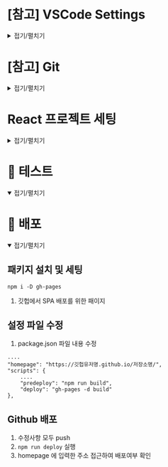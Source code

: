 <!-- start: ================================================================ -->
# [참고] VSCode Settings
<details>
<summary>접기/펼치기</summary>

## Extensions
- ES7+ React/Redux/React-Native snippets
- Tailwind CSS IntelliSense
- Prettier
- Auto Close Tag
- Auto Rename Tag
- Dracula Official
- ESLint (**v2.2.2**)
- HTML CSS Support
- HTML Snippets
- indent-rainbow
- TODO Highlight

## 설정 파일 생성 및 내용 입력
- ./vscode/**파일명.code-snippets** : 코드 자동완성 단축키 설정 파일
- ./vscode/**settings.json** : 작업 환경 설정 파일
</details>
<!-- end  : ================================================================ -->


<!-- start: ================================================================ -->
# [참고] Git
<details>
<summary>접기/펼치기</summary>

```
git init
git remote add origin 저장소주소
git pull origin 저장소주소
git status
git add .
git status
git commit -m "메세지"
git push origin master
```
</details>
<!-- end  : ================================================================ -->


<!-- start: ================================================================ -->
# React 프로젝트 세팅
<details>
<summary>접기/펼치기</summary>

## 패키지 설치 및 세팅
```
npx create-react-app 경로/어플명
npm i -D postcss autoprefixer
```
1. 프로젝트 생성
2. CSS 를 위한 패키지 설치
    - postcss
        : css 파일의 후처리를 도와줌
    - autoprefixer
        : 접근성을 위한 접두사를 붙여줌

### [옵션] 추가 패키지 설치 및 세팅
```
npm i -D tailwindcss prettier prettier-plugin-tailwindcss
npm i react-icons
```
1. tailwindcss 패키지 설치
    - tailwindcss
        : 클래스명 선언 방식으로 사용 가능
        : 리액트에서 bootstrap 사용 시, 스타일 컴포넌트 추가 방식으로 사용해야 함으로 불편함
    - prettier
        : 코드 포멧팅
    - prettier-plugin-tailwindcss
        : prettier 가 코드 포맷팅 시 tailwindcss 유틸리티 클래스를 지정된 기준에 따라 알파벳 순서로 자동 정렬
2. icon 패키지 설치
    - react-icons
        : FontAwesome 을 포함해 여러 아이콘 라이브러리를 제공하는 패키지

## 기본 테스트를 위한 파일 및 폴더 생성
1. src/assets/images
3. src/components/index.js
4. src/pages/index.js

## 설정 파일 생성
1. jsconfig.json
2. postcss.config.js
3. tailwind.config.js
4. .prettierrc
4. .prettierignore

### 파일 내용 수정
1. /src/index.css
</details>
<!-- end  : ================================================================ -->


<!-- start: ================================================================ -->
# 🧪 테스트
<details open>
<summary>접기/펼치기</summary>

</details>
<!-- end  : ================================================================ -->


<!-- start: ================================================================ -->
# 🚀 배포
<details open>
<summary>접기/펼치기</summary>

## 패키지 설치 및 세팅
```
npm i -D gh-pages
```
1. 깃헙에서 SPA 배포를 위한 패이지

## 설정 파일 수정
1. package.json 파일 내용 수정
```
....
"homepage": "https://깃헙유저명.github.io/저장소명/",
"scripts": {
    ....
    "predeploy": "npm run build",
    "deploy": "gh-pages -d build"
},
```
## Github 배포
1. 수정사항 모두 push
2. `npm run deploy` 실행
3. homepage 에 입력한 주소 접근하여 배포여부 확인
</details>
<!-- end  : ================================================================ -->